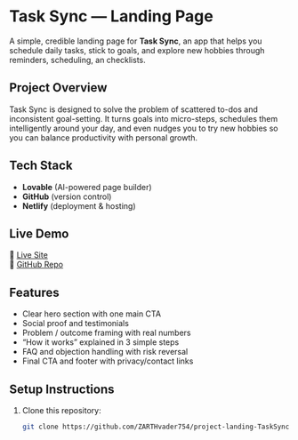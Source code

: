 # Task Sync — Landing Page

A simple, credible landing page for **Task Sync**, an app that helps you schedule daily tasks, stick to goals, and explore new hobbies through reminders, scheduling, an checklists.  

## Project Overview
Task Sync is designed to solve the problem of scattered to-dos and inconsistent goal-setting. It turns goals into micro-steps, schedules them intelligently around your day, and even nudges you to try new hobbies so you can balance productivity with personal growth.  

## Tech Stack
- **Lovable** (AI-powered page builder)  
- **GitHub** (version control)  
- **Netlify** (deployment & hosting)  

## Live Demo
🔗 [Live Site](https://taskssync.netlify.app)  
🔗 [GitHub Repo](https://github.com/ZARTHvader754/project-landing-TaskSync)  

## Features
- Clear hero section with one main CTA  
- Social proof and testimonials  
- Problem / outcome framing with real numbers  
- “How it works” explained in 3 simple steps  
- FAQ and objection handling with risk reversal  
- Final CTA and footer with privacy/contact links  

## Setup Instructions
1. Clone this repository:
   ```bash
   git clone https://github.com/ZARTHvader754/project-landing-TaskSync.git

